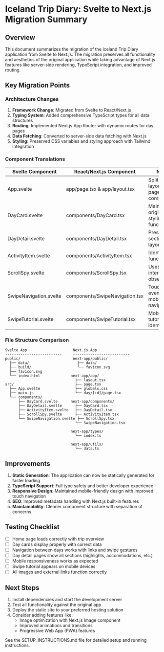# Iceland Trip Diary: Svelte to Next.js Migration Summary

## Overview

This document summarizes the migration of the Iceland Trip Diary application from Svelte to Next.js. The migration preserves all functionality and aesthetics of the original application while taking advantage of Next.js features like server-side rendering, TypeScript integration, and improved routing.

## Key Migration Points

### Architecture Changes

1. **Framework Change**: Migrated from Svelte to React/Next.js
2. **Typing System**: Added comprehensive TypeScript types for all data structures
3. **Routing**: Implemented Next.js App Router with dynamic routes for day pages
4. **Data Fetching**: Converted to server-side data fetching with Next.js
5. **Styling**: Preserved CSS variables and styling approach with Tailwind integration

### Component Translations

| Svelte Component | React/Next.js Component | Notes |
|-----------------|-------------------------|-------|
| App.svelte | app/page.tsx & app/layout.tsx | Split into layout and page components |
| DayCard.svelte | components/DayCard.tsx | Maintains original styling and functionality |
| DayDetail.svelte | components/DayDetail.tsx | Preserves all sections and layouts |
| ActivityItem.svelte | components/ActivityItem.tsx | Identical functionality |
| ScrollSpy.svelte | components/ScrollSpy.tsx | Uses react-intersection-observer |
| SwipeNavigation.svelte | components/SwipeNavigation.tsx | Touch events for mobile navigation |
| SwipeTutorial.svelte | components/SwipeTutorial.tsx | Mobile tutorial with identical UI |

### File Structure Comparison

```
Svelte App                     Next.js App
--------------------------     --------------------------
public/                        next-app/public/
  ├── data/                      ├── data/
  ├── build/                     └── favicon.svg
  ├── favicon.svg             
  └── index.html              next-app/app/
                                ├── layout.tsx
src/                            ├── page.tsx
  ├── App.svelte                ├── globals.css
  ├── main.js                   └── day/[id]/page.tsx
  └── components/             
      ├── DayCard.svelte      next-app/components/
      ├── DayDetail.svelte      ├── DayCard.tsx
      ├── ActivityItem.svelte   ├── DayDetail.tsx
      ├── ScrollSpy.svelte      ├── ActivityItem.tsx
      └── SwipeNavigation.svelte ├── ScrollSpy.tsx
                                └── SwipeNavigation.tsx
                              
                              next-app/types/
                                └── index.ts
                                
                              next-app/utils/
                                └── data.ts
```

## Improvements

1. **Static Generation**: The application can now be statically generated for faster loading
2. **TypeScript Support**: Full type safety and better developer experience
3. **Responsive Design**: Maintained mobile-friendly design with improved touch navigation
4. **SEO**: Improved metadata handling with Next.js built-in features
5. **Maintainability**: Cleaner component structure with separation of concerns

## Testing Checklist

- [ ] Home page loads correctly with trip overview
- [ ] Day cards display properly with correct data
- [ ] Navigation between days works with links and swipe gestures
- [ ] Day detail pages show all sections (highlights, accommodations, etc.)
- [ ] Mobile responsiveness works as expected
- [ ] Swipe tutorial appears on mobile devices
- [ ] All images and external links function correctly

## Next Steps

1. Install dependencies and start the development server
2. Test all functionality against the original app
3. Deploy the static site to your preferred hosting solution
4. Consider adding features like:
   - Image optimization with Next.js Image component
   - Improved animations and transitions
   - Progressive Web App (PWA) features

See the SETUP_INSTRUCTIONS.md file for detailed setup and running instructions.
